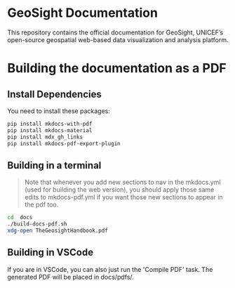 # GeoSight Documentation

This repository contains the official documentation for GeoSight, UNICEF’s open-source geospatial web-based data visualization and analysis platform.

# Building the documentation as a PDF

## Install Dependencies

You need to install these packages:

```bash
pip install mkdocs-with-pdf
pip install mkdocs-material
pip install mdx_gh_links
pip install mkdocs-pdf-export-plugin
```

## Building in a terminal

> Note that whenever you add new sections to nav in the mkdocs.yml
> (used for building the web version), you should apply those same
> edits to mkdocs-pdf.yml if you want those new sections to appear
> in the pdf too.

```bash
cd  docs
./build-docs-pdf.sh
xdg-open TheGeosightHandbook.pdf
```

## Building in VSCode

If you are in VSCode, you can also just run the 'Compile PDF' task. The
generated PDF will be placed in docs/pdfs/.
